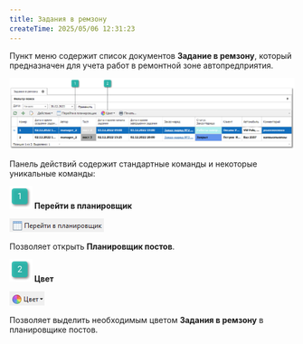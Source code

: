 ```yaml
---
title: Задания в ремзону
createTime: 2025/05/06 12:31:23
---
```

Пункт меню содержит список документов **Задание в ремзону**, который предназначен для учета работ в ремонтной зоне автопредприятия.

![](../../assets/specification/image044.png)

Панель действий содержит стандартные команды и некоторые уникальные команды:

![](../../assets/specification/image006.png) **Перейти в планировщик**

![](../../assets/specification/image045.png)

Позволяет открыть **Планировщик постов**.

![](../../assets/specification/image008.png) **Цвет**

![](../../assets/specification/image046.png)

Позволяет выделить необходимым цветом **Задания в ремзону** в планировщике постов.




